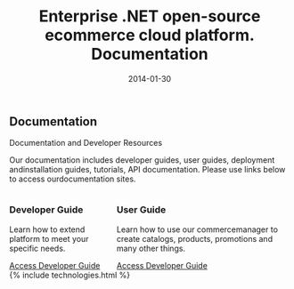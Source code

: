 ﻿---
layout: post
title: Enterprise .NET open-source ecommerce cloud platform. Documentation
description: Enterprise .NET open-source ecommerce cloud platform. Documentation
date: 2014-01-30
permalink: /pages/documentation
tags : 
- documentation
- commerce
---
<article role="main" class="main">
	<div class="documentation __responsive">
		<h2 class="title">Documentation</h2>
		<p class="sub-title">Documentation and Developer Resources</p>
		<p class="text">Our documentation includes developer guides, user guides, deployment andinstallation guides, tutorials, API documentation. Please use links below to access ourdocumentation sites.</p>
		<div class="columns">
			<div class="column">
				<div class="block">
					<h3 class="title">Developer Guide</h3>
					<p class="text">Learn how to extend platform to meet your specific needs.</p>
					<a class="button large" href="#">Access Developer Guide</a>
				</div>
			</div>
			<div class="column">
				<div class="block">
					<h3 class="title">User Guide</h3>
					<p class="text">Learn how to use our commercemanager to create catalogs, products, promotions and many other things.</p>
					<a class="button large" href="#">Access Developer Guide</a>
				</div>
			</div>
		</div>
	</div>
	{% include technologies.html %}
</article>